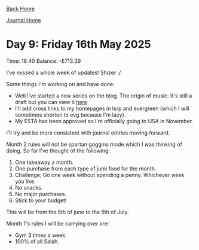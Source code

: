 [Back Home](../index.html)

[Journal Home](index.html)


# Day 9: Friday 16th May 2025

Time: 18.40
Balance: -£713.39

I've missed a whole week of updates! Shizer :/


Some things I'm working on and have done:


* Well I've started a new series on the blog. The origin of music. It's still a draft but you can view it [here](www.baigelbytes.com/blog/originmusic)
* I'll add cross links to my homepages in lsrp and evergreen (which I will sometimes shorten to evg because I'm lazy).
* My ESTA has been approved so I'm officially going to USA in November.

I'll try and be more consistent with journal entries moving forward.

Month 2 rules will not be spartan goggins mode which I was thinking of doing. So far I've thought of the following:

1. One takeaway a month.
2. One purchase from each type of junk food for the month.
3. Challenge; Go one week without spending a penny. Whichever week you like.
4. No snacks.
5. No major purchases.
6. Stick to your budget!

This will be from the 5th of june to the 5th of July.


Month 1's rules I will be carrying over are:

* Gym 3 times a week.
* 100% of all Salah.

